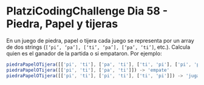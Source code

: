 # PlatziCodingChallenge Dia 58 - Piedra, Papel y tijeras

En un juego de piedra, papel o tijera cada juego se representa por un array de dos strings (`[‘pi’, ‘pa’], [‘ti’, ‘pa’], [‘pa’, ‘ti’]`, etc.). Calcula quien es el ganador de la partida o si empataron. Por ejemplo:

```js
piedraPapelOTijera([['pi', 'ti'], ['pa', 'ti'], ['ti', 'pi'], ['pi', 'pa']]) -> 'jugador 2'
piedraPapelOTijera([['pi', 'ti'], ['pa', 'ti']]) -> 'empate'
piedraPapelOTijera([['pi', 'ti'], ['pi', 'ti'], ['ti', 'pi']]) -> 'jugador 1'
```